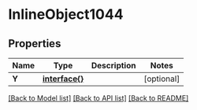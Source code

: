 # InlineObject1044

## Properties

Name | Type | Description | Notes
------------ | ------------- | ------------- | -------------
**Y** | [**interface{}**](.md) |  | [optional] 

[[Back to Model list]](../README.md#documentation-for-models) [[Back to API list]](../README.md#documentation-for-api-endpoints) [[Back to README]](../README.md)


